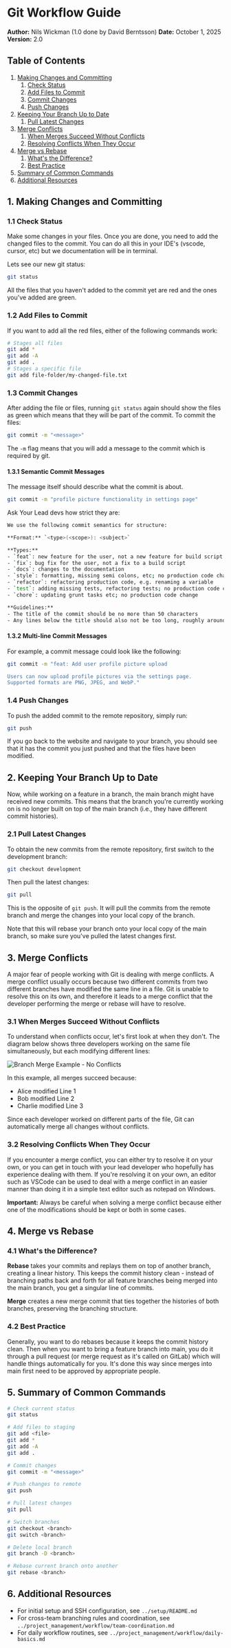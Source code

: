 # Git Workflow Guide

**Author:** Nils Wickman (1.0 done by David Berntsson)
**Date:** October 1, 2025
**Version:** 2.0

## Table of Contents

1. [Making Changes and Committing](#1-making-changes-and-committing)
   1. [Check Status](#11-check-status)
   2. [Add Files to Commit](#12-add-files-to-commit)
   3. [Commit Changes](#13-commit-changes)
   4. [Push Changes](#14-push-changes)
2. [Keeping Your Branch Up to Date](#2-keeping-your-branch-up-to-date)
   1. [Pull Latest Changes](#21-pull-latest-changes)
3. [Merge Conflicts](#3-merge-conflicts)
   1. [When Merges Succeed Without Conflicts](#31-when-merges-succeed-without-conflicts)
   2. [Resolving Conflicts When They Occur](#32-resolving-conflicts-when-they-occur)
4. [Merge vs Rebase](#4-merge-vs-rebase)
   1. [What's the Difference?](#41-whats-the-difference)
   2. [Best Practice](#42-best-practice)
5. [Summary of Common Commands](#5-summary-of-common-commands)
6. [Additional Resources](#6-additional-resources)

## 1. Making Changes and Committing

### 1.1 Check Status

Make some changes in your files. Once you are done, you need to add the changed files to the commit. You can do all this in your IDE's (vscode, cursor, etc) but we documentation will be in terminal. 

Lets see our new git status:

```bash
git status
```

All the files that you haven't added to the commit yet are red and the ones you've added are green.

### 1.2 Add Files to Commit

If you want to add all the red files, either of the following commands work:

```bash
# Stages all files
git add *
git add -A
git add .
# Stages a specific file
git add file-folder/my-changed-file.txt
```
### 1.3 Commit Changes

After adding the file or files, running `git status` again should show the files as green which means that they will be part of the commit. To commit the files:

```bash
git commit -m "<message>"
```

The `-m` flag means that you will add a message to the commit which is required by git.

#### 1.3.1 Semantic Commit Messages

The message itself should describe what the commit is about. 
```bash
git commit -m "profile picture functionality in settings page"
```

Ask Your Lead devs how strict they are:
```bash
We use the following commit semantics for structure:

**Format:** `<type>(<scope>): <subject>`

**Types:**
- `feat`: new feature for the user, not a new feature for build script
- `fix`: bug fix for the user, not a fix to a build script
- `docs`: changes to the documentation
- `style`: formatting, missing semi colons, etc; no production code change
- `refactor`: refactoring production code, e.g. renaming a variable
- `test`: adding missing tests, refactoring tests; no production code change
- `chore`: updating grunt tasks etc; no production code change

**Guidelines:**
- The title of the commit should be no more than 50 characters
- Any lines below the title should also not be too long, roughly around 72 characters
```
#### 1.3.2 Multi-line Commit Messages

For example, a commit message could look like the following:

```bash
git commit -m "feat: Add user profile picture upload

Users can now upload profile pictures via the settings page.
Supported formats are PNG, JPEG, and WebP."
```

### 1.4 Push Changes

To push the added commit to the remote repository, simply run:

```bash
git push
```

If you go back to the website and navigate to your branch, you should see that it has the commit you just pushed and that the files have been modified.

## 2. Keeping Your Branch Up to Date

Now, while working on a feature in a branch, the main branch might have received new commits. This means that the branch you're currently working on is no longer built on top of the main branch (i.e., they have different commit histories).

### 2.1 Pull Latest Changes

To obtain the new commits from the remote repository, first switch to the development branch:

```bash
git checkout development
```

Then pull the latest changes:

```bash
git pull
```

This is the opposite of `git push`. It will pull the commits from the remote branch and merge the changes into your local copy of the branch.

Note that this will rebase your branch onto your local copy of the main branch, so make sure you've pulled the latest changes first.

## 3. Merge Conflicts

A major fear of people working with Git is dealing with merge conflicts. A merge conflict usually occurs because two different commits from two different branches have modified the same line in a file. Git is unable to resolve this on its own, and therefore it leads to a merge conflict that the developer performing the merge or rebase will have to resolve.

### 3.1 When Merges Succeed Without Conflicts

To understand when conflicts occur, let's first look at when they don't. The diagram below shows three developers working on the same file simultaneously, but each modifying different lines:

![Branch Merge Example - No Conflicts](../setup/images/branch-merge-example.svg)

In this example, all merges succeed because:
- Alice modified Line 1
- Bob modified Line 2
- Charlie modified Line 3

Since each developer worked on different parts of the file, Git can automatically merge all changes without conflicts.

### 3.2 Resolving Conflicts When They Occur

If you encounter a merge conflict, you can either try to resolve it on your own, or you can get in touch with your lead developer who hopefully has experience dealing with them. If you're resolving it on your own, an editor such as VSCode can be used to deal with a merge conflict in an easier manner than doing it in a simple text editor such as notepad on Windows.

**Important:** Always be careful when solving a merge conflict because either one of the modifications should be kept or both in some cases.

## 4. Merge vs Rebase

### 4.1 What's the Difference?

**Rebase** takes your commits and replays them on top of another branch, creating a linear history. This keeps the commit history clean - instead of branching paths back and forth for all feature branches being merged into the main branch, you get a singular line of commits.

**Merge** creates a new merge commit that ties together the histories of both branches, preserving the branching structure.

### 4.2 Best Practice

Generally, you want to do rebases because it keeps the commit history clean. Then when you want to bring a feature branch into main, you do it through a pull request (or merge request as it's called on GitLab) which will handle things automatically for you. It's done this way since merges into main first need to be approved by appropriate people.

## 5. Summary of Common Commands

```bash
# Check current status
git status

# Add files to staging
git add <file>
git add *
git add -A
git add .

# Commit changes
git commit -m "<message>"

# Push changes to remote
git push

# Pull latest changes
git pull

# Switch branches
git checkout <branch>
git switch <branch>

# Delete local branch
git branch -D <branch>

# Rebase current branch onto another
git rebase <branch>

```

## 6. Additional Resources

- For initial setup and SSH configuration, see `../setup/README.md`
- For cross-team branching rules and coordination, see `../project_management/workflow/team-coordination.md`
- For daily workflow routines, see `../project_management/workflow/daily-basics.md`
